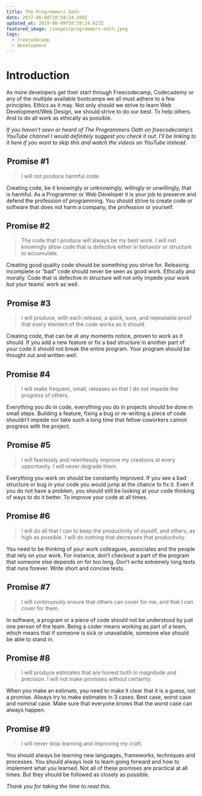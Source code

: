 ```yaml
---
title: The Programmers Oath
date: 2017-06-08T10:59:24.599Z
updated_at: 2019-06-09T10:59:24.623Z
featured_image: /images/programmers-oath.jpeg
tags:
  - freecodecamp
  - development
---
```

# Introduction

As more developers get their start through Freecodecamp, Codecademy or any of the multiple
available bootcamps we all must adhere to a few principles. Ethics as it may. Not only
should we strive to learn Web Development/Web Design, we should strive to do our best. To
help others. And to do all work as ethically as possible.

_If you haven’t seen or heard of The Programmers Oath on freecodecamp’s YouTube channel I
would definitely suggest you check it out. I’ll be linking to it here if you want to skip
this and watch the videos on YouTube instead._

##  Promise #1

> I will not produce harmful code.

Creating code, be it knowingly or unknowingly, willingly or unwillingly, that is harmful.
As a Programmer or Web Developer it is your job to preserve and defend the profession of
programming. You should strive to create code or software that does not harm a company,
the profession or yourself.

## Promise #2

> The code that I produce will always be my best work. I will not knowingly allow code
> that is defective either in behavior or structure to accumulate.

Creating good quality code should be something you strive for. Releasing incomplete or
“bad” code should never be seen as good work. Ethically and morally. Code that is
defective in structure will not only impede your work but your teams’ work as well.

##  Promise #3

> I will produce, with each release, a quick, sure, and repeatable proof that every
> element of the code works as it should.

Creating code, that can be at any moments notice, proven to work as it should. If you add
a new feature or fix a bad structure in another part of your code it should not break the
entire program. Your program should be thought out and written well.

## Promise #4

> I will make frequent, small, releases so that I do not impede the progress of others.

Everything you do in code, everything you do in projects should be done in small steps.
Building a feature, fixing a bug or re-writing a piece of code shouldn’t impede nor take
such a long time that fellow coworkers cannot progress with the project.

##  Promise #5

> I will fearlessly and relentlessly improve my creations at every opportunity. I will
> never degrade them.

Everything you work on should be constantly improved. If you see a bad structure or bug in
your code you would jump at the chance to fix it. Even if you do not have a problem, you
should still be looking at your code thinking of ways to do it better. To improve your
code at all times.

## Promise #6

> I will do all that I can to keep the productivity of myself, and others, as high as
> possible. I will do nothing that decreases that productivity.

You need to be thinking of your work colleagues, associates and the people that rely on
your work. For instance, don’t checkout a part of the program that someone else depends on
for too long. Don’t write extremely long tests that runs forever. Write short and concise
tests.

##  Promise #7

> I will continuously ensure that others can cover for me, and that I can cover for them.

In software, a program or a piece of code should not be understood by just one person of
the team. Being a coder means working as part of a team, which means that if someone is
sick or unavailable, someone else should be able to stand in.

## Promise #8

> I will produce estimates that are honest both in magnitude and precision. I will not
> make promises without certainty.

When you make an estimate, you need to make it clear that it is a guess, not a promise.
Always try to make estimates in 3 cases. Best case, worst case and nominal case. Make sure
that everyone knows that the worst case can always happen.

## Promise #9

> I will never stop learning and improving my craft.

You should always be learning new languages, frameworks, techniques and processes. You
should always look to learn going forward and how to implement what you learned. Not all
of these promises are practical at all times. But they should be followed as closely as
possible.

*Thank you for taking the time to read this.*
